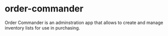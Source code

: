 # order-commander
Order Commander is an adminstration app that allows to create and manage inventory lists for use in purchasing.
